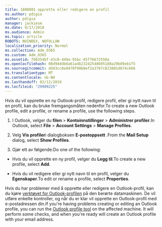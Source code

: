 ```yaml
---
title: 1800001 opprette eller redigere en profil
ms.author: pdigia
author: pdigia
manager: jackiesm
ms.date: 9/17/2018
ms.audience: Admin
ms.topic: article
ROBOTS: NOINDEX, NOFOLLOW
localization_priority: Normal
ms.collection: Adm_O365
ms.custom: Adm_O365
ms.assetid: f08354bf-43c0-449a-91bc-85f76672550a
ms.openlocfilehash: 08d94ddb6a61a4b23242548605188a29b89eb1f5
ms.sourcegitcommit: dd43cc0a9470f98b8ef2a3787c823801d674c666
ms.translationtype: MT
ms.contentlocale: nb-NO
ms.lasthandoff: 02/12/2019
ms.locfileid: "29909225"
---
```

<span data-ttu-id="70f8a-102">Hvis du vil opprette en ny Outlook-profil, redigere profil, eller gi nytt navn til en profil, kan du bruke fremgangsmåten nedenfor.</span><span class="sxs-lookup"><span data-stu-id="70f8a-102">To create a new Outlook profile, edit a profile, or rename a profile, use the following steps.</span></span>
  
1. <span data-ttu-id="70f8a-103">I Outlook, velger du **filen** \> **Kontoinnstillinger** \> **Administrer profiler**.</span><span class="sxs-lookup"><span data-stu-id="70f8a-103">In Outlook, select **File** \> **Account Settings** \> **Manage Profiles**.</span></span>
    
2. <span data-ttu-id="70f8a-104">Velg **Vis profiler**i dialogboksen **E-postoppsett** .</span><span class="sxs-lookup"><span data-stu-id="70f8a-104">From the **Mail Setup** dialog, select **Show Profiles**.</span></span>
    
3. <span data-ttu-id="70f8a-105">Gjør ett av følgende:</span><span class="sxs-lookup"><span data-stu-id="70f8a-105">Do one of the following:</span></span>
    
  - <span data-ttu-id="70f8a-106">Hvis du vil opprette en ny profil, velger du **Legg til**.</span><span class="sxs-lookup"><span data-stu-id="70f8a-106">To create a new profile, select **Add**.</span></span>
    
  - <span data-ttu-id="70f8a-107">Hvis du vil redigere eller gi nytt navn til en profil, velger du **Egenskaper**.</span><span class="sxs-lookup"><span data-stu-id="70f8a-107">To edit or rename a profile, select **Properties**.</span></span>
    
<span data-ttu-id="70f8a-p101">Hvis du har problemer med å opprette eller redigere en Outlook-profil, kan du kjøre [verktøyet for Outlook-profilen](https://aka.ms/SaRA-OutlookSetupProfile) på den berørte datamaskinen. De vil utføre enkelte kontroller, og når du er klar vil opprette en Outlook-profil med e-postadressen din.</span><span class="sxs-lookup"><span data-stu-id="70f8a-p101">If you're having problems creating or editing an Outlook profile, you can run the [Outlook profile tool](https://aka.ms/SaRA-OutlookSetupProfile) on the affected machine. It will perform some checks, and when you're ready will create an Outlook profile with your email address.</span></span> 
  

